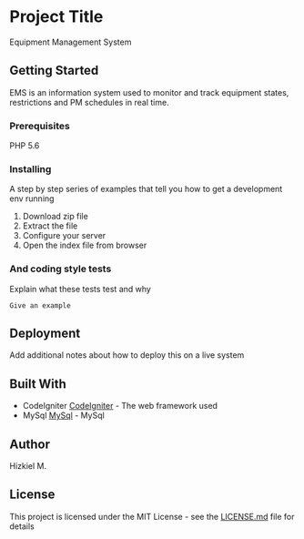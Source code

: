 # Project Title

Equipment Management System

## Getting Started

EMS is an information system used to monitor and track equipment states, restrictions and PM schedules in real time. 
### Prerequisites

PHP 5.6

### Installing

A step by step series of examples that tell you how to get a development env running

1. Download zip file
2. Extract the file
3. Configure your server 
4. Open the index file from browser





### And coding style tests

Explain what these tests test and why

```
Give an example
```

## Deployment

Add additional notes about how to deploy this on a live system

## Built With

* CodeIgniter [CodeIgniter](https://codeigniter.com/) - The web framework used
* MySql [MySql](https://www.mysql.com/) - MySql 


## Author

Hizkiel M.

## License

This project is licensed under the MIT License - see the [LICENSE.md](LICENSE.md) file for details


